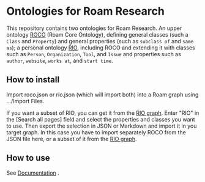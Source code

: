 # Ontologies for Roam Research
This repository contains two ontologies for Roam Research. An upper ontology [ROCO](https://roamresearch.com/#/app/rio/page/H0cr4EuDS) (Roam Core Ontology), defining general classes (such a `Class` and `Property`) and general properties (such as `subclass of` and `same as`); a personal ontology [RIO](https://roamresearch.com/#/app/rio/page/m08rS7jpZ), including ROCO and extending it with classes such as `Person`, `Organization`, `Tool`, and `Issue` and properties such as `author`, `website`, `works at`, and `start time`.

## How to install

Import roco.json or rio.json (which will import both) into a Roam graph using .../Import Files.

If you want a subset of RIO, you can get it from the [RIO graph](https://roamresearch.com/#/app/rio/search). Enter "RIO" in the [Search all pages] field and select the properties and classes you want to use. Then export the selection in JSON or Markdown and import it in you target graph. In this case you have to import separately ROCO from the JSON file here, or a subset of it from the [RIO graph](https://roamresearch.com/#/app/rio/search).

## How to use

See [Documentation](https://roamresearch.com/#/app/nodebook/page/Lp2iJtG8M) .